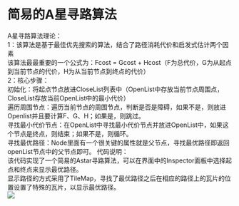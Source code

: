 # 简易的A星寻路算法  
  A星寻路算法理论：  
  1：该算法是基于最佳优先搜索的算法，结合了路径消耗代价和启发式估计两个因素  
      该算法最最重要的一个公式为：Fcost = Gcost + Hcost（F为总代价，G为从起点到当前节点的代价，H为从当前节点到终点的代价）  
  2：核心步骤：  
    初始化：将起点节点放进CloseList列表中（OpenList中存放当前节点周围点，CloseList存放当前OpenList中的最小代价）  
    遍历周围节点：遍历当前节点的周围节点，判断是否是障碍，如果不是，则放进Openlist并且要计算F、G、H；如果是，则跳过。  
    寻找最小代价节点：在OpenList中寻找最小代价节点并放进OpenList中，如果这个节点是终点，则结束；如果不是，则循环。  
    寻找最优路径：Node里面有一个很关键的属性就是父节点，寻找最优路径即返回openList节点中的父节点即可。
  代码说明：  
    该代码实现了一个简易的Astar寻路算法，可以在界面中的Inspector面板中选择起点和终点来显示最优路径。  
    显示路径的方式采用了TileMap，寻找了最优路径之后在相应的路径上的瓦片的位置设置了特殊的瓦片，以显示最优路径。  
    ![](Picture/1.pg)
